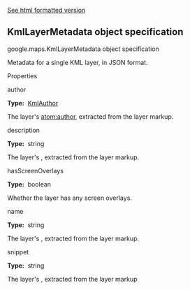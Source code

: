 [See html formatted version](https://huasofoundries.github.io/google-maps-documentation/KmlLayerMetadata.html)


KmlLayerMetadata object specification
-------------------------------------

google.maps.KmlLayerMetadata object specification

Metadata for a single KML layer, in JSON format.

Properties

author

**Type:**  [KmlAuthor](https://github.com/amenadiel/google-maps-documentation/blob/master/docs/KmlAuthor.md)

The layer's <atom:author>, extracted from the layer markup.

description

**Type:**  string

The layer's <description>, extracted from the layer markup.

hasScreenOverlays

**Type:**  boolean

Whether the layer has any screen overlays.

name

**Type:**  string

The layer's <name>, extracted from the layer markup.

snippet

**Type:**  string

The layer's <Snippet>, extracted from the layer markup